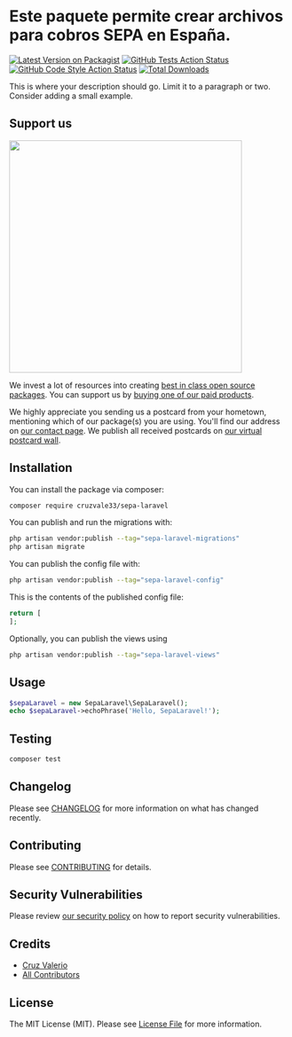 # Este paquete permite crear archivos para cobros SEPA en España.

[![Latest Version on Packagist](https://img.shields.io/packagist/v/cruzvale33/sepa-laravel.svg?style=flat-square)](https://packagist.org/packages/cruzvale33/sepa-laravel)
[![GitHub Tests Action Status](https://img.shields.io/github/actions/workflow/status/cruzvale33/sepa-laravel/run-tests.yml?branch=main&label=tests&style=flat-square)](https://github.com/cruzvale33/sepa-laravel/actions?query=workflow%3Arun-tests+branch%3Amain)
[![GitHub Code Style Action Status](https://img.shields.io/github/actions/workflow/status/cruzvale33/sepa-laravel/fix-php-code-style-issues.yml?branch=main&label=code%20style&style=flat-square)](https://github.com/cruzvale33/sepa-laravel/actions?query=workflow%3A"Fix+PHP+code+style+issues"+branch%3Amain)
[![Total Downloads](https://img.shields.io/packagist/dt/cruzvale33/sepa-laravel.svg?style=flat-square)](https://packagist.org/packages/cruzvale33/sepa-laravel)

This is where your description should go. Limit it to a paragraph or two. Consider adding a small example.

## Support us

[<img src="https://github-ads.s3.eu-central-1.amazonaws.com/sepa-laravel.jpg?t=1" width="419px" />](https://spatie.be/github-ad-click/sepa-laravel)

We invest a lot of resources into creating [best in class open source packages](https://spatie.be/open-source). You can support us by [buying one of our paid products](https://spatie.be/open-source/support-us).

We highly appreciate you sending us a postcard from your hometown, mentioning which of our package(s) you are using. You'll find our address on [our contact page](https://spatie.be/about-us). We publish all received postcards on [our virtual postcard wall](https://spatie.be/open-source/postcards).

## Installation

You can install the package via composer:

```bash
composer require cruzvale33/sepa-laravel
```

You can publish and run the migrations with:

```bash
php artisan vendor:publish --tag="sepa-laravel-migrations"
php artisan migrate
```

You can publish the config file with:

```bash
php artisan vendor:publish --tag="sepa-laravel-config"
```

This is the contents of the published config file:

```php
return [
];
```

Optionally, you can publish the views using

```bash
php artisan vendor:publish --tag="sepa-laravel-views"
```

## Usage

```php
$sepaLaravel = new SepaLaravel\SepaLaravel();
echo $sepaLaravel->echoPhrase('Hello, SepaLaravel!');
```

## Testing

```bash
composer test
```

## Changelog

Please see [CHANGELOG](CHANGELOG.md) for more information on what has changed recently.

## Contributing

Please see [CONTRIBUTING](CONTRIBUTING.md) for details.

## Security Vulnerabilities

Please review [our security policy](../../security/policy) on how to report security vulnerabilities.

## Credits

- [Cruz Valerio](https://github.com/cruzvale33)
- [All Contributors](../../contributors)

## License

The MIT License (MIT). Please see [License File](LICENSE.md) for more information.
